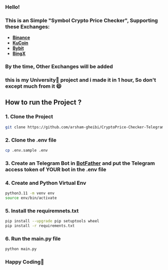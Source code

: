 ### Hello!

### This is an Simple "Symbol Crypto Price Checker", Supporting these Exchanges:

- **[Binance](https://binance.com)**
- **[KuCoin](https://kucoin.com)**
- **[Bybit](https://bybit.com)**
- **[BingX](https://bingx.com)**

### By the time, Other Exchanges will be added

### this is my University🏫 project and i made it in 1 hour, So don't except much from it 😄

## How to run the Project ?

### 1. Clone the Project

```sh
git clone https://github.com/arsham-gheibi/CryptoPrice-Checker-TelegramBot.git
```

### 2. Clone the .env file

```sh
cp .env.sample .env
```

### 3. Create an Telegram Bot in [BotFather](https://t.me/BotFather) and put the Telegram access token of YOUR bot in the .env file

### 4. Create and Python Virtual Env

```sh
python3.11 -m venv env
source env/bin/activate
```

### 5. Install the requiremnets.txt

```sh
pip install --upgrade pip setuptools wheel
pip install -r requirements.txt
```

### 6. Run the main.py file

```sh
python main.py
```

### Happy Coding🎉
